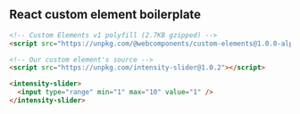 ## React custom element boilerplate

```html
<!-- Custom Elements v1 polyfill (2.7KB gzipped) -->
<script src="https://unpkg.com/@webcomponents/custom-elements@1.0.0-alpha.3"></script>
```

```html
<!-- Our custom element's source -->
<script src="https://unpkg.com/intensity-slider@1.0.2"></script>
```

```html
<intensity-slider>
  <input type="range" min="1" max="10" value="1" />
</intensity-slider>
```
